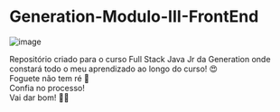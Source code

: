 # Generation-Modulo-III-FrontEnd
![image](https://github.com/DrikaDev/Generation-Modulo-III-FrontEnd/assets/102387476/bf4b3fd6-5b0f-414f-b5a5-78eb915172f4)

Repositório criado para o curso Full Stack Java Jr da Generation onde constará todo o meu aprendizado ao longo do curso! 😍\
Foguete não tem ré 🚀\
Confia no processo!\
Vai dar bom! 🙏🏻
